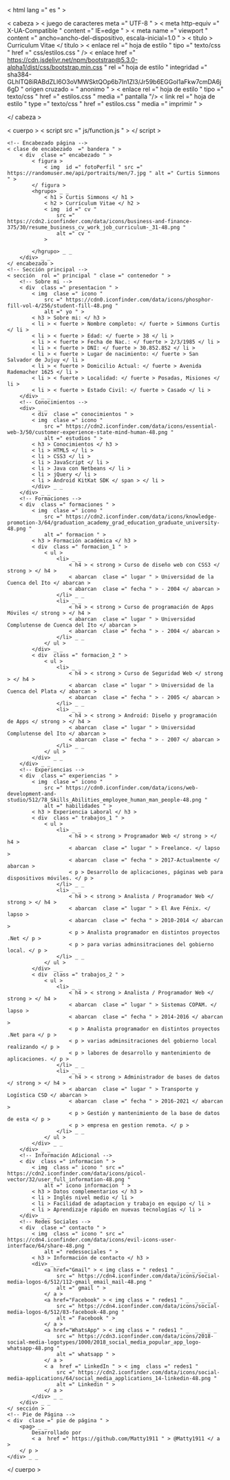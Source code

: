 <!DOCTYPEhtml >
< html  lang =" es " >

< cabeza >
    < juego de caracteres meta  =" UTF-8 " >
    < meta  http-equiv =" X-UA-Compatible " content =" IE=edge " >
    < meta  name =" viewport " content =" ancho=ancho-del-dispositivo, escala-inicial=1.0 " >
    < título > Curriculum Vitae </ título >
    < enlace  rel =" hoja de estilo " tipo =" texto/css " href =" css/estilos.css " />
    < enlace  href =" https://cdn.jsdelivr.net/npm/bootstrap@5.3.0-alpha1/dist/css/bootstrap.min.css "
    rel =" hoja de estilo " integridad =" sha384-GLhlTQ8iRABdZLl6O3oVMWSktQOp6b7In1Zl3/Jr59b6EGGoI1aFkw7cmDA6j6gD "
    origen cruzado = " anonimo " >
    < enlace  rel =" hoja de estilo " tipo =" texto/css " href =" estilos.css " media =" pantalla "/>
    < link  rel =" hoja de estilo " type =" texto/css " href =" estilos.css " media =" imprimir " >
    <!--<enlace rel="preconexión" href="https://fonts.googleapis.com">
    <enlace rel="preconexión" href="https://fonts.gstatic.com" origen cruzado>
    <enlace href="https://fonts.googleapis.com/css2?family=Lora:ital,wght@1,500&display=swap"
    rel="hoja de estilo"> -->
    <!--<enlace rel="hoja de estilo" href="https://kit.fontawesome.com/7b343749df.css" crossorigin="anónimo"> -->

</ cabeza >

< cuerpo >
    <!--
    <button type="button" id="boton_color">Crea tu propio CV</button>
    <button type="button" id="boton_print"> Descarga tu CV</button>
    -->
    < script  src =" js/function.js " > </ script >
    

    <!-- Encabezado página -->
    < clase de encabezado  =" bandera " >
        < div  clase =" encabezado " >
            < figura >
                < img  id =" fotoPerfil " src =" https://randomuser.me/api/portraits/men/7.jpg " alt =" Curtis Simmons " >
            </ figura >
            <hgrupo> _ _
                < h1 > Curtis Simmons </ h1 >
                < h2 > Currículum Vitae </ h2 >
                < img  id =" cv "
                    src =" https://cdn2.iconfinder.com/data/icons/business-and-finance-375/30/resume_business_cv_work_job_curriculum-_31-48.png "
                    alt =" cv "
                >
                
            </hgrupo> _ _
        </div> _ _
    </ encabezado >
    <!-- Sección principal -->
    < sección  rol =" principal " clase =" contenedor " >
        <!-- Sobre mi -->
        < div  class =" presentacion " >
            < img  clase =" icono "
                src =" https://cdn0.iconfinder.com/data/icons/phosphor-fill-vol-4/256/student-fill-48.png "
                alt =" yo " >
            < h3 > Sobre mi: </ h3 >
            < li > < fuerte > Nombre completo: </ fuerte > Simmons Curtis </ li >
            < li > < fuerte > Edad: </ fuerte > 38 </ li >
            < li > < fuerte > Fecha de Nac.: </ fuerte > 2/3/1985 </ li >
            < li > < fuerte > DNI: </ fuerte > 30.852.852 </ li >
            < li > < fuerte > Lugar de nacimiento: </ fuerte > San Salvador de Jujuy </ li >
            < li > < fuerte > Domicilio Actual: </ fuerte > Avenida Rademacher 1625 </ li >
            < li > < fuerte > Localidad: </ fuerte > Posadas, Misiones </ li >
            < li > < fuerte > Estado Civil: </ fuerte > Casado </ li >
        </div> _ _
        <!-- Conocimientos -->
        <div> _ _
            < div  clase =" conocimientos " >
            < img  clase =" icono "
                src =" https://cdn2.iconfinder.com/data/icons/essential-web-3/50/customer-experience-state-mind-human-48.png "
                alt =" estudios " >
            < h3 > Conocimientos </ h3 >
            < li > HTML5 </ li >
            < li > CSS3 </ li >
            < li > JavaScript </ li >
            < li > Java con Netbeans </ li >
            < li > jQuery </ li >
            < li > Android KitKat SDK </ span > </ li >
            </div> _ _
        </div> _ _
        <!-- Formaciones -->
        < div  class =" formaciones " >
            < img  clase =" icono "
                src =" https://cdn2.iconfinder.com/data/icons/knowledge-promotion-3/64/graduation_academy_grad_education_graduate_university-48.png "
                alt =" formacion " >
            < h3 > Formación académica </ h3 >
            < div  class =" formacion_1 " >
                < ul >
                    <li> _ _
                        < h4 > < strong > Curso de diseño web con CSS3 </ strong > </ h4 >
                        < abarcan  clase =" lugar " > Universidad de la Cuenca del Ito </ abarcan >
                        < abarcan  clase =" fecha " > - 2004 </ abarcan >
                    </li> _ _
                    <li> _ _
                        < h4 > < strong > Curso de programación de Apps Móviles </ strong > </ h4 >
                        < abarcan  clase =" lugar " > Universidad Complutense de Cuenca del Ito </ abarcan >
                        < abarcan  clase =" fecha " > - 2004 </ abarcan >
                    </li> _ _
                </ ul >
            </div> _ _
            < div  class =" formacion_2 " >
                < ul >
                    <li> _ _
                        < h4 > < strong > Curso de Seguridad Web </ strong > </ h4 >
                        < abarcan  clase =" lugar " > Universidad de la Cuenca del Plata </ ​​abarcan >
                        < abarcan  clase =" fecha " > - 2005 </ abarcan >
                    </li> _ _
                    <li> _ _
                        < h4 > < strong > Android: Diseño y programación de Apps </ strong > </ h4 >
                        < abarcan  clase =" lugar " > Universidad Complutense del Ito </ abarcan >
                        < abarcan  clase =" fecha " > - 2007 </ abarcan >
                    </li> _ _
                </ ul >
            </div> _ _
        </div> _ _
        <!-- Experiencias -->
        < div  class =" experiencias " >
            < img  clase =" icono "
                src =" https://cdn0.iconfinder.com/data/icons/web-development-and-studio/512/78_Skills_Abilities_employee_human_man_people-48.png "
                alt =" habilidades " >
            < h3 > Experiencia Laboral </ h3 >
            < div  class =" trabajos_1 " >
                < ul >
                    <li> _ _
                        < h4 > < strong > Programador Web </ strong > </ h4 >
                        < abarcan  clase =" lugar " > Freelance. </ lapso >
                        < abarcan  clase =" fecha " > 2017-Actualmente </ abarcan >
                        < p > Desarrollo de aplicaciones, páginas web para dispositivos móviles. </ p >
                    </li> _ _
                    <li> _ _
                        < h4 > < strong > Analista / Programador Web </ strong > </ h4 >
                        < abarcan  clase =" lugar " > El Ave Fénix. </ lapso >
                        < abarcan  clase =" fecha " > 2010-2014 </ abarcan >
                        < p > Analista programador en distintos proyectos .Net </ p >
                        < p > para varias adminsitraciones del gobierno local. </ p >
                    </li> _ _
                </ ul >
            </div> _ _
            < div  class =" trabajos_2 " >
                < ul >
                    <li> _ _
                        < h4 > < strong > Analista / Programador Web </ strong > </ h4 >
                        < abarcan  clase =" lugar " > Sistemas COPAM. </ lapso >
                        < abarcan  clase =" fecha " > 2014-2016 </ abarcan >
                        < p > Analista programador en distintos proyectos .Net para </ p >
                        < p > varias adminsitraciones del gobierno local realizando </ p >
                        < p > labores de desarrollo y mantenimiento de aplicaciones. </ p >
                    </li> _ _
                    <li> _ _
                        < h4 > < strong > Administrador de bases de datos </ strong > </ h4 >
                        < abarcan  clase =" lugar " > Transporte y Logística CSD </ abarcan >
                        < abarcan  clase =" fecha " > 2016-2021 </ abarcan >
                        < p > Gestión y mantenimiento de la base de datos de esta </ ​​p >
                        < p > empresa en gestion remota. </ p >
                    </li> _ _
                </ ul >
            </div> _ _
        </div> _ _
        <!-- Información Adicional -->
        < div  class =" informacion " >
            < img  class =" icono " src =" https://cdn2.iconfinder.com/data/icons/picol-vector/32/user_full_information-48.png "
                alt =" icono informacion " >
            < h3 > Datos complementarios </ h3 >
            < li > Inglés nivel medio </ li >
            < li > Facilidad de adaptacion y trabajo en equipo </ li >
            < li > Aprendizaje rápido en nuevas tecnologías </ li >
        </div> _ _
        <!-- Redes Sociales -->
        < div  clase =" contacto " >
            < img  class =" icono " src =" https://cdn4.iconfinder.com/data/icons/evil-icons-user-interface/64/share-48.png "
                alt =" redessociales " >
            < h3 > Información de contacto </ h3 >
            <div> _ _
                <a href="Gmail" > < img class = " redes1 " _  _ _ _ _ 
                    src =" https://cdn4.iconfinder.com/data/icons/social-media-logos-6/512/112-gmail_email_mail-48.png "
                    alt =" gmail " >
                </ a >
                <a href="Facebook" > < img class = " redes1 " _  _ _ _ _ 
                    src =" https://cdn4.iconfinder.com/data/icons/social-media-logos-6/512/83-facebook-48.png "
                    alt =" Facebook " >
                </ a >
                <a href="WhatsApp" > < img class = " redes1 " _  _ _ _ _ 
                    src =" https://cdn3.iconfinder.com/data/icons/2018-social-media-logotypes/1000/2018_social_media_popular_app_logo-whatsapp-48.png "
                    alt =" whatsapp " >
                </ a >
                < a  href =" LinkedIn " > < img  class =" redes1 "
                    src =" https://cdn2.iconfinder.com/data/icons/social-media-applications/64/social_media_applications_14-linkedin-48.png "
                    alt =" Linkedin " >
                </ a >
            </div> _ _
        </div> _ _
    </ sección >
    <!-- Pie de Página -->
    < div  clase =" pie de página " >
        <pag> _ _
            Desarrollado por
            < a  href =" https://github.com/Matty1911 " > @Matty1911 </ a >
        </ p >
    </div> _ _
</ cuerpo >
</html>
